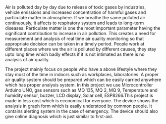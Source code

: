 Air is polluted day by day due to release of toxic gases by industries, vehicle 
emissions and increased concentration of harmful gases and particulate matter in 
atmosphere. If we breathe the same polluted air continuously, it affects to respiratory 
system and leads to long-term diseases. Particulate matter is one the most important 
parameter having the significant contribution to increase in air pollution. This creates 
a need for measurement and analysis of real time air quality monitoring so that 
appropriate decision can be taken in a timely period. People work at different places 
where we the air is polluted by different causes, they stay upto long time which badly 
effects if it is not intimated as there is no analysis of air quality.


 The project mainly focus on people who have a above lifestyle where they stay 
most of the time in indoors such as workplaces, laboratories. A proper air quality 
system should be prepared which can be easily carried anywhere which has proper 
analysis system. In this project we use Microcontroller Arduino UNO, gas sensors 
such as MQ 135, MQ 2, MQ 9, Temperature and humidity sensor, buzzer, LCD 
display, Solar cell, ESP8266.This project is made in less cost which is economical 
for everyone. The device shows the analysis in graph form which is easily 
understood by common people. It contains alerting system in the case of emergency.
The device should also give online diagnosis which is just similar to first-aid.
